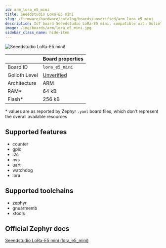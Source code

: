 ```yaml
---
id: arm_lora_e5_mini
title: Seeedstudio LoRa-E5 mini
slug: /firmware/hardware/catalog/boards/unverified/arm_lora_e5_mini
description: IoT board Seeedstudio LoRa-E5 mini, compatible with Golioth at unverified level.
image: /img/boards/arm/lora_e5_mini.jpg
sidebar_class_name: hide-item
---
```


[//]: # (This is an auto-generated file, do not edit! Changes to it will be lost upon re-generation)

![Seeedstudio LoRa-E5 mini!](/img/boards/arm/lora_e5_mini.jpg "Seeedstudio LoRa-E5 mini")

|                | Board properties     |
| -------------  | -------------------- |
| Board ID       | `lora_e5_mini` |
| Golioth Level  | [Unverified](/firmware/hardware#unverified-boards) |
| Architecture   | ARM |
| RAM*           | 64 kB |
| Flash*         | 256 kB |

\* values are as reported by Zephyr `.yaml` board files, which don't represent the overall available resources



## Supported features

* counter
* gpio
* i2c
* nvs
* uart
* watchdog
* lora

## Supported toolchains

* zephyr
* gnuarmemb
* xtools

## Official Zephyr docs

[Seeedstudio LoRa-E5 mini (lora_e5_mini)](https://docs.zephyrproject.org/latest/boards/arm/lora_e5_mini/doc/index.html)
